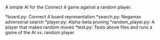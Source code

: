 A simple AI for the Connect 4 game against a random player.

*board.py: Connect 4 board representation
*search.py: Negamax adverserial search
*player.py: Alpha-beta pruning
*random_player.py: A player that makes random moves
*test.py: Tests above files and runs a game of the AI vs. random player
